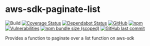 # aws-sdk-paginate-list

![Build](https://github.com/jurijzahn8019/aws-sdk-paginate-list/workflows/Build%20and%20Test%20Code/badge.svg)
[![Coverage Status](https://coveralls.io/repos/github/jurijzahn8019/aws-sdk-paginate-list/badge.svg?branch=master)](https://coveralls.io/github/jurijzahn8019/aws-sdk-paginate-list?branch=master)
[![Dependabot Status](https://api.dependabot.com/badges/status?host=github&repo=jurijzahn8019/aws-sdk-paginate-list)](https://app.dependabot.com/accounts/jurijzahn8019/repos/204479322)
[![GitHub](https://img.shields.io/github/license/jurijzahn8019/aws-sdk-paginate-list)](LICENSE)
[![npm](https://img.shields.io/npm/v/@jurijzahn8019/aws-sdk-paginate-list)](https://www.npmjs.com/package/@jurijzahn8019/aws-sdk-paginate-list)
[![Vulnerabilities](https://snyk.io/test/github/jurijzahn8019/aws-sdk-paginate-list/badge.svg)](https://snyk.io/test/github/jurijzahn8019/aws-sdk-paginate-list)
[![npm bundle size (scoped)](https://img.shields.io/bundlephobia/min/@jurijzahn8019/aws-sdk-paginate-list)](https://bundlephobia.com/result?p=@jurijzahn8019/aws-sdk-paginate-list)
[![GitHub last commit](https://img.shields.io/github/last-commit/jurijzahn8019/aws-sdk-paginate-list)](https://github.com/jurijzahn8019/aws-sdk-paginate-list/commits/master)

Provides a function to paginate over a list function on aws-sdk
